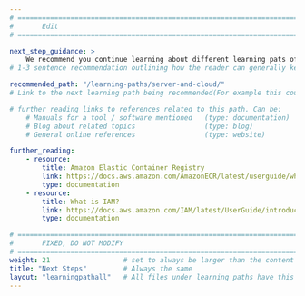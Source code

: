 ```yaml
---
# ================================================================================
#       Edit
# ================================================================================

next_step_guidance: >
    We recommend you continue learning about different learning pats of Arm.
# 1-3 sentence recommendation outlining how the reader can generally keep learning about these topics, and a specific explanation of why the next step is being recommended.

recommended_path: "/learning-paths/server-and-cloud/"
# Link to the next learning path being recommended(For example this could be /learning-paths/server-and-cloud/mongodb).

# further_reading links to references related to this path. Can be:
    # Manuals for a tool / software mentioned   (type: documentation)
    # Blog about related topics                 (type: blog)
    # General online references                 (type: website)

further_reading:
    - resource:
        title: Amazon Elastic Container Registry
        link: https://docs.aws.amazon.com/AmazonECR/latest/userguide/what-is-ecr.html?pg=ln&sec=hs
        type: documentation
    - resource:
        title: What is IAM?
        link: https://docs.aws.amazon.com/IAM/latest/UserGuide/introduction.html
        type: documentation

# ================================================================================
#       FIXED, DO NOT MODIFY
# ================================================================================
weight: 21                  # set to always be larger than the content in this path, and one more than 'review'
title: "Next Steps"         # Always the same
layout: "learningpathall"   # All files under learning paths have this same wrapper
---
```


